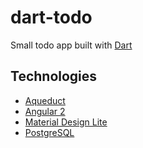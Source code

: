 # dart-todo
Small todo app built with [Dart](https://www.dartlang.org/)

## Technologies
* [Aqueduct](https://aqueduct.io/)
* [Angular 2](https://webdev.dartlang.org/angular)
* [Material Design Lite](https://getmdl.io/)
* [PostgreSQL](https://www.postgresql.org/)
